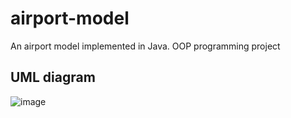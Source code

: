 # airport-model
An airport model implemented in Java. OOP programming project
## UML diagram
![image](https://user-images.githubusercontent.com/55115748/171321051-83466a2e-956b-429b-b915-f9bf0e3f3523.png)
